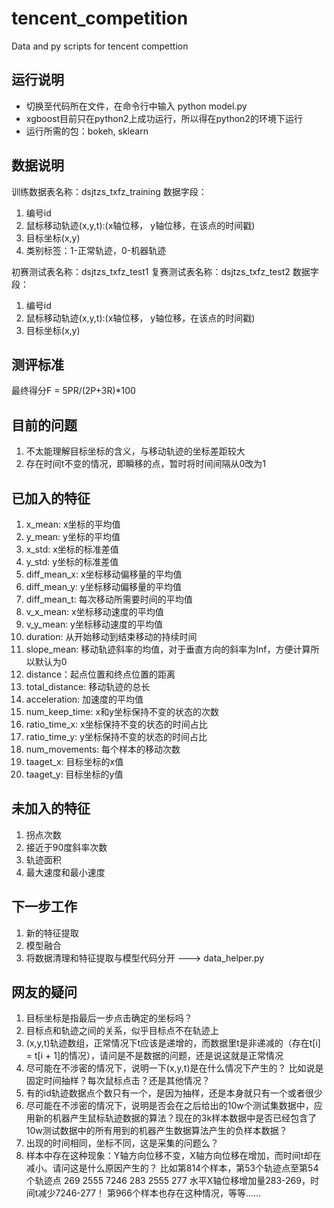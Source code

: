 # tencent_competition
Data and py scripts for tencent compettion

## 运行说明
+ 切换至代码所在文件，在命令行中输入 python model.py
+ xgboost目前只在python2上成功运行，所以得在python2的环境下运行
+ 运行所需的包：bokeh, sklearn

## 数据说明
训练数据表名称：dsjtzs_txfz_training
数据字段：
1. 编号id
2. 鼠标移动轨迹(x,y,t):(x轴位移， y轴位移，在该点的时间戳)
3. 目标坐标(x,y)
4. 类别标签：1-正常轨迹，0-机器轨迹
  
初赛测试表名称：dsjtzs_txfz_test1
复赛测试表名称：dsjtzs_txfz_test2
数据字段：
1. 编号id
2. 鼠标移动轨迹(x,y,t):(x轴位移， y轴位移，在该点的时间戳)
3. 目标坐标(x,y)
  
## 测评标准
最终得分F = 5PR/(2P+3R)*100

## 目前的问题
1. 不太能理解目标坐标的含义，与移动轨迹的坐标差距较大
2. 存在时间t不变的情况，即瞬移的点，暂时将时间间隔从0改为1

## 已加入的特征
1. x_mean: x坐标的平均值
2. y_mean: y坐标的平均值
3. x_std: x坐标的标准差值
4. y_std: y坐标的标准差值
5. diff_mean_x: x坐标移动偏移量的平均值
6. diff_mean_y: y坐标移动偏移量的平均值
7. diff_mean_t: 每次移动所需要时间的平均值
8. v_x_mean: x坐标移动速度的平均值
9. v_y_mean: y坐标移动速度的平均值
10. duration: 从开始移动到结束移动的持续时间
11. slope_mean: 移动轨迹斜率的均值，对于垂直方向的斜率为Inf，方便计算所以默认为0
12. distance：起点位置和终点位置的距离
13. total_distance: 移动轨迹的总长
14. acceleration: 加速度的平均值
15. num_keep_time: x和y坐标保持不变的状态的次数
16. ratio_time_x: x坐标保持不变的状态的时间占比
17. ratio_time_y: y坐标保持不变的状态的时间占比
18. num_movements: 每个样本的移动次数
19. taaget_x: 目标坐标的x值
20. taaget_y: 目标坐标的y值

## 未加入的特征
1. 拐点次数
2. 接近于90度斜率次数
3. 轨迹面积
4. 最大速度和最小速度

## 下一步工作
1. 新的特征提取
2. 模型融合
3. 将数据清理和特征提取与模型代码分开 ---> data_helper.py

## 网友的疑问
1. 目标坐标是指最后一步点击确定的坐标吗？
2. 目标点和轨迹之间的关系，似乎目标点不在轨迹上
3. (x,y,t)轨迹数组，正常情况下t应该是递增的，而数据里t是非递减的（存在t[i] = t[i + 1]的情况），请问是不是数据的问题，还是说这就是正常情况
4. 尽可能在不涉密的情况下，说明一下(x,y,t)是在什么情况下产生的？ 比如说是固定时间抽样？每次鼠标点击？还是其他情况？
5. 有的id轨迹数据点个数只有一个，是因为抽样，还是本身就只有一个或者很少
6. 尽可能在不涉密的情况下，说明是否会在之后给出的10w个测试集数据中，应用新的机器产生鼠标轨迹数据的算法？现在的3k样本数据中是否已经包含了10w测试数据中的所有用到的机器产生数据算法产生的负样本数据？
7. 出现的时间相同，坐标不同，这是采集的问题么？
8. 样本中存在这种现象：Y轴方向位移不变，X轴方向位移在增加，而时间t却在减小。请问这是什么原因产生的？ 比如第814个样本，第53个轨迹点至第54个轨迹点 269    2555    7246 283    2555    277 水平X轴位移增加量283-269，时间t减少7246-277！ 第966个样本也存在这种情况，等等……
